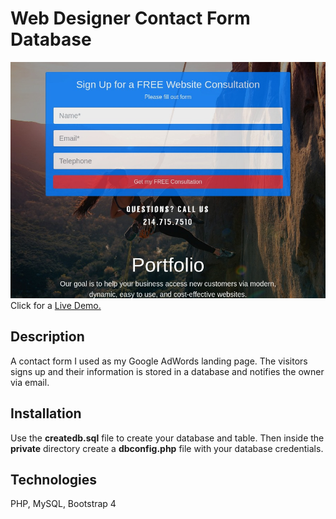 # Web Designer Contact Form Database
![Web Designer Contact Form](img/web-designer-contact-form-demo-img.jpg)
Click for a [Live Demo.](http://www.onegreatapp.com/web-designer-contact-form)

## Description
A contact form I used as my Google AdWords landing page. The visitors signs up and their information is stored in a database and notifies the owner via email.

## Installation
Use the **createdb.sql** file to create your database and table. Then inside the **private** directory create a **dbconfig.php** file with your database credentials.  

## Technologies
PHP, MySQL, Bootstrap 4 

